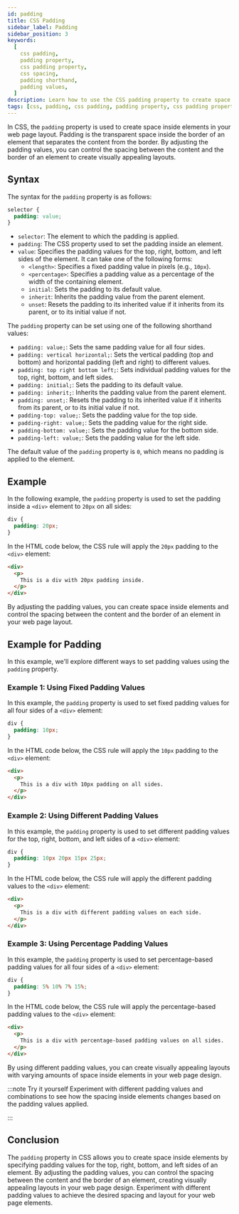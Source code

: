 ```yaml
---
id: padding
title: CSS Padding
sidebar_label: Padding
sidebar_position: 3
keywords:
  [
    css padding,
    padding property,
    css padding property,
    css spacing,
    padding shorthand,
    padding values,
  ]
description: Learn how to use the CSS padding property to create space inside elements in your web page layout.
tags: [css, padding, css padding, padding property, css padding property]
---
```


In CSS, the `padding` property is used to create space inside elements in your web page layout. Padding is the transparent space inside the border of an element that separates the content from the border. By adjusting the padding values, you can control the spacing between the content and the border of an element to create visually appealing layouts.

<AdsComponent />

## Syntax

The syntax for the `padding` property is as follows:

```css title="index.css"
selector {
  padding: value;
}
```

- `selector`: The element to which the padding is applied.
- `padding`: The CSS property used to set the padding inside an element.
- `value`: Specifies the padding values for the top, right, bottom, and left sides of the element. It can take one of the following forms:
  - `<length>`: Specifies a fixed padding value in pixels (e.g., `10px`).
  - `<percentage>`: Specifies a padding value as a percentage of the width of the containing element.
  - `initial`: Sets the padding to its default value.
  - `inherit`: Inherits the padding value from the parent element.
  - `unset`: Resets the padding to its inherited value if it inherits from its parent, or to its initial value if not.

The `padding` property can be set using one of the following shorthand values:

- `padding: value;`: Sets the same padding value for all four sides.
- `padding: vertical horizontal;`: Sets the vertical padding (top and bottom) and horizontal padding (left and right) to different values.
- `padding: top right bottom left;`: Sets individual padding values for the top, right, bottom, and left sides.
- `padding: initial;`: Sets the padding to its default value.
- `padding: inherit;`: Inherits the padding value from the parent element.
- `padding: unset;`: Resets the padding to its inherited value if it inherits from its parent, or to its initial value if not.
- `padding-top: value;`: Sets the padding value for the top side.
- `padding-right: value;`: Sets the padding value for the right side.
- `padding-bottom: value;`: Sets the padding value for the bottom side.
- `padding-left: value;`: Sets the padding value for the left side.

The default value of the `padding` property is `0`, which means no padding is applied to the element.

## Example

In the following example, the `padding` property is used to set the padding inside a `<div>` element to `20px` on all sides:

```css title="index.css"
div {
  padding: 20px;
}
```

In the HTML code below, the CSS rule will apply the `20px` padding to the `<div>` element:

```html title="index.html"
<div>
  <p>
    This is a div with 20px padding inside.
  </p>
</div>
```

By adjusting the padding values, you can create space inside elements and control the spacing between the content and the border of an element in your web page layout.

<AdsComponent />

## Example for Padding

In this example, we'll explore different ways to set padding values using the `padding` property.

### Example 1: Using Fixed Padding Values

In this example, the `padding` property is used to set fixed padding values for all four sides of a `<div>` element:

```css title="index.css"
div {
  padding: 10px;
}
```

In the HTML code below, the CSS rule will apply the `10px` padding to the `<div>` element:

```html title="index.html"
<div>
  <p>
    This is a div with 10px padding on all sides.
  </p>
</div>
```

### Example 2: Using Different Padding Values

In this example, the `padding` property is used to set different padding values for the top, right, bottom, and left sides of a `<div>` element:

```css title="index.css"
div {
  padding: 10px 20px 15px 25px;
}
```

In the HTML code below, the CSS rule will apply the different padding values to the `<div>` element:

```html title="index.html"
<div>
  <p>
    This is a div with different padding values on each side.
  </p>
</div>
```

### Example 3: Using Percentage Padding Values

In this example, the `padding` property is used to set percentage-based padding values for all four sides of a `<div>` element:

```css title="index.css"
div {
  padding: 5% 10% 7% 15%;
}
```

In the HTML code below, the CSS rule will apply the percentage-based padding values to the `<div>` element:

```html title="index.html"
<div>
  <p>
    This is a div with percentage-based padding values on all sides.
  </p>
</div>
```

By using different padding values, you can create visually appealing layouts with varying amounts of space inside elements in your web page design.

<AdsComponent />

:::note Try it yourself
Experiment with different padding values and combinations to see how the spacing inside elements changes based on the padding values applied.

:::

## Conclusion

The `padding` property in CSS allows you to create space inside elements by specifying padding values for the top, right, bottom, and left sides of an element. By adjusting the padding values, you can control the spacing between the content and the border of an element, creating visually appealing layouts in your web page design. Experiment with different padding values to achieve the desired spacing and layout for your web page elements.